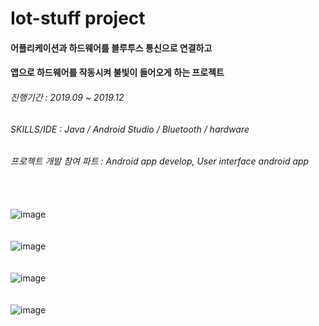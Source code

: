 # Iot-stuff project  
#### 어플리케이션과 하드웨어를 블루투스 통신으로 연결하고  
#### 앱으로 하드웨어를 작동시켜 불빛이 들어오게 하는 프로젝트    
###### 진행기간 : 2019.09 ~ 2019.12
###### SKILLS/IDE : Java / Android Studio / Bluetooth / hardware
###### 프로젝트 개발 참여 파트 : Android app develop, User interface android app

</br></br>
![image](https://user-images.githubusercontent.com/56243414/205889716-2e6a034c-0ff9-4bb1-97e4-516445fa1687.png)
</br></br></br>
![image](https://user-images.githubusercontent.com/56243414/205889798-15c95dfc-d02c-460c-873e-bea3ec1a8d9a.png)
</br></br></br>
![image](https://user-images.githubusercontent.com/56243414/205890240-8bb2e95d-d615-4dbc-b3ac-cf9588699706.png)
</br></br></br>
![image](https://user-images.githubusercontent.com/56243414/205889861-b7414cd2-4a29-4249-b8c5-bc41bae74c4f.png)


